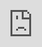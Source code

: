 
# Task scheduler

With Magic you can create and administrate tasks, in addition to schedule tasks for execution some point into
the future. This works by persisting dynamically declared Hyperlambda snippets into your Magic database, which
again is just a thin wrapper around your C# slots, allowing you to dynamically orchestrate C# code to be
periodically executed if you wish. Watch the following video where I illustrate this idea.

<div class="video">
<iframe width="560" height="315" style="position:absolute; top:0; left:0; width:100%; height:100%;" src="https://www.youtube.com/embed/tX7WJgPwJxE" frameborder="0" allow="accelerometer; autoplay; encrypted-media; gyroscope; picture-in-picture" allowfullscreen></iframe>
</div>

## Administrating tasks

In addition to the high level UI parts you can see in the above video, Magic also allows you to automate
the process of both creating tasks, deleting tasks, executing tasks, and administrating tasks and schedules
in general. Combined with the fact that Hyperlambda happens to be a Turing Complete high level programming
language, this also lends itself to business process workflows, and similar ideas, where some function invocation
is dynamically created, persisted into your database, for then to be executed later due to some trigger happening
in another part of your system. In such a way the task scheduler in Magic also replaces Microsoft Workflow
Foundation, with something that's somewhere between 400 and 800 times faster and more scalable than MWF. In addition to that it
consumes about 1/100 of the amount of memory that MWF consumes. And of course the thing is `async` to the bone.
Below you can see some example Hyperlambda you could paste into your tasks to create a dummy task that simply
creates a log entry for you.

## Creating a scheduled task

The following Hyperlambda can be used to create a simple task.

```
/*
 * Log something into the database.
 */
log.info:Your tasks was executed
```

If you create a task with the above Hyperlambda such as illustrated in the following screenshot, and
you schedule your tasks with a `5.seconds` repetition pattern, you can see one new log entry created every
5 seconds.

![Task Scheduler Screenshot](https://servergardens.files.wordpress.com/2021/04/task-scheduler.png)

## Automating your tasks

Magic also allows you to manually administrate your tasks, and automate the administration of tasks,
by exposing an API that allows you to create, read, update, and delete tasks. For instance to create
a task you could use something such as the following.

```
tasks.create:foo-bar-task-1
   .lambda

      /*
       * Your task's lambda object goes here
       */
      log.info:Executing foo-bar-task-1
```

The above creates a task with the ID of _"foo-bar-task-1"_. If you later want to execute your
task, you can do that by invoking **[tasks.execute]** and pass in the ID you gave your task
as you created it. This actually allows you to create and decorate _"function invocations"_, which
are persisted into your database, and later executed according to its ID.

## Internals

Tasks will be persisted into your magic database in the `tasks` table and schedules will be persisted
into your `task_due` table. This implies that
if you take backup of your database, tasks will still exists in your backup, including their Hyperlambda
and next schedule date. When a task is done executing its scheduled execution, its next
schedule time will be calculated. This avoids exhausting your web server due to misconfigured tasks, and/or
flooding the server with tasks your server is not able to execute.
